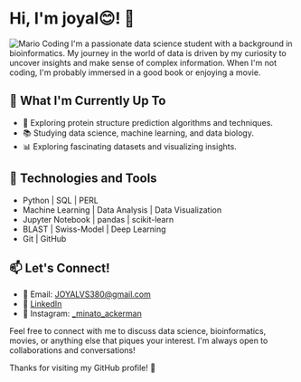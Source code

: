 # Hi, I'm joyal😊! 👋
![Mario Coding](URL)
I'm a passionate data science student with a background in bioinformatics. My journey in the world of data is driven by my curiosity to uncover insights and make sense of complex information. When I'm not coding, I'm probably immersed in a good book or enjoying a movie.

## 🌱 What I'm Currently Up To
- 🧬 Exploring protein structure prediction algorithms and techniques.
- 📚 Studying data science, machine learning, and data biology.
- 📊 Exploring fascinating datasets and visualizing insights.

## 🔧 Technologies and Tools

- Python | SQL | PERL 
- Machine Learning | Data Analysis | Data Visualization
- Jupyter Notebook | pandas | scikit-learn                         
- BLAST | Swiss-Model | Deep Learning
- Git | GitHub

## 📫 Let's Connect!

- 📧 Email: JOYALVS380@gmail.com
- 💼 [LinkedIn](https://www.linkedin.com/in/joyal-vs-774135246/)
- 📸 Instagram: [_minato_ackerman](https://www.instagram.com/_minato_ackerman/)


Feel free to connect with me to discuss data science, bioinformatics, movies, or anything else that piques your interest. I'm always open to collaborations and conversations!

Thanks for visiting my GitHub profile! 🚀

<!---
joyall2812/joyall2812 is a ✨ special ✨ repository because its `README.md` (this file) appears on your GitHub profile.
You can click the Preview link to take a look at your changes.
--->
